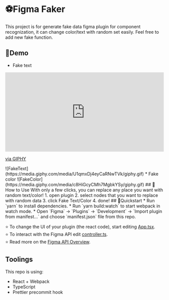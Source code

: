 # ⚽️Figma Faker 
This project is for generate fake data figma plugin for component recognization, it can change color/text with random set easily. Feel free to add new fake function.
## 🌈Demo
* Fake text
<div style="width:100%;height:0;padding-bottom:50%;position:relative;"><iframe src="https://giphy.com/embed/c8HiGcyCMh7MgbkYSy" width="100%" height="100%" style="position:absolute" frameBorder="0" class="giphy-embed" allowFullScreen></iframe></div><p><a href="https://giphy.com/gifs/c8HiGcyCMh7MgbkYSy">via GIPHY</a></p>
![FakeText](https://media.giphy.com/media/U1qmxDj4eyCaRNwTVk/giphy.gif)
* Fake color
![FakeColor](https://media.giphy.com/media/c8HiGcyCMh7MgbkYSy/giphy.gif)
## 🍒How to Use
With only a few clicks, you can replace any place you want with random text/color!
1. open plugin
2. select nodes that you want to replace with random data
3. click Fake Text/Color
4. done!
## 💫Quickstart
* Run `yarn` to install dependencies.
* Run `yarn build:watch` to start webpack in watch mode.
* Open `Figma` -> `Plugins` -> `Development` -> `Import plugin from manifest...` and choose `manifest.json` file from this repo.

⭐ To change the UI of your plugin (the react code), start editing [App.tsx](./src/app/components/App.tsx).  
⭐ To interact with the Figma API edit [controller.ts](./src/plugin/controller.ts).  
⭐ Read more on the [Figma API Overview](https://www.figma.com/plugin-docs/api/api-overview/).

## Toolings
This repo is using:
* React + Webpack
* TypeScript
* Prettier precommit hook
